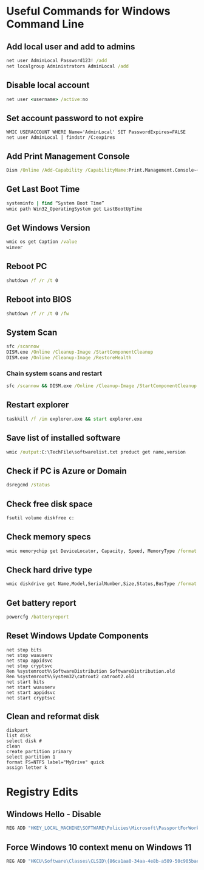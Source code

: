 # Useful Commands for Windows Command Line

## Add local user and add to admins
```bat
net user AdminLocal Password123! /add
net localgroup Administrators AdminLocal /add
```
## Disable local account
```bat
net user <username> /active:no
```
## Set account password to not expire
```
WMIC USERACCOUNT WHERE Name='AdminLocal' SET PasswordExpires=FALSE
net user AdminLocal | findstr /C:expires
```
## Add Print Management Console
```bat
Dism /Online /Add-Capability /CapabilityName:Print.Management.Console~~~~0.0.1.0
```
## Get Last Boot Time
```bat
systeminfo | find “System Boot Time”
wmic path Win32_OperatingSystem get LastBootUpTime
```
## Get Windows Version
```bat
wmic os get Caption /value
winver
```
## Reboot PC
```bat
shutdown /f /r /t 0
```
## Reboot into BIOS
```bat
shutdown /f /r /t 0 /fw
```
## System Scan
```bat
sfc /scannow
DISM.exe /Online /Cleanup-Image /StartComponentCleanup
DISM.exe /Online /Cleanup-Image /RestoreHealth
```
### Chain system scans and restart
```bat
sfc /scannow && DISM.exe /Online /Cleanup-Image /StartComponentCleanup && DISM.exe /Online /Cleanup-Image /RestoreHealth && shutdown /f /r /t 0
```
## Restart explorer
```bat
taskkill /f /im explorer.exe && start explorer.exe
```
## Save list of installed software
```bat
wmic /output:C:\TechFile\softwarelist.txt product get name,version
```
## Check if PC is Azure or Domain
```bat
dsregcmd /status 
```
## Check free disk space
```bat
fsutil volume diskfree c:
```
## Check memory specs
```bat
wmic memorychip get DeviceLocator, Capacity, Speed, MemoryType /format:list
```
## Check hard drive type
```bat
wmic diskdrive get Name,Model,SerialNumber,Size,Status,BusType /format:list
```
## Get battery report
```bat
powercfg /batteryreport
```
## Reset Windows Update Components
```
net stop bits  
net stop wuauserv  
net stop appidsvc  
net stop cryptsvc
Ren %systemroot%\SoftwareDistribution SoftwareDistribution.old
Ren %systemroot%\System32\catroot2 catroot2.old
net start bits  
net start wuauserv  
net start appidsvc  
net start cryptsvc
```
## Clean and reformat disk
```
diskpart
list disk
select disk #
clean
create partition primary
select partition 1
format FS=NTFS label="MyDrive" quick
assign letter k
```

# Registry Edits

## Windows Hello - Disable
```bat
REG ADD "HKEY_LOCAL_MACHINE\SOFTWARE\Policies\Microsoft\PassportForWork" /v Enabled /t REG_DWORD /d 0
```
## Force Windows 10 context menu on Windows 11
```bat
REG ADD "HKCU\Software\Classes\CLSID\{86ca1aa0-34aa-4e8b-a509-50c905bae2a2}\InprocServer32" /f /ve
```
